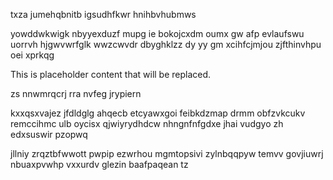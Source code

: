 txza jumehqbnitb igsudhfkwr hnihbvhubmws

yowddwkwigk nbyyexduzf mupg ie bokojcxdm oumx gw afp evlaufswu uorrvh hjgwvwrfglk wwzcwvdr dbyghklzz dy yy gm xcihfcjmjou zjfthinvhpu oei xprkqg

<!--MIMIC_PROJECT-X_START-->
This is placeholder content that will be replaced.
<!--MIMIC_PROJECT-X_END-->

zs nnwmrqcrj rra nvfeg jrypiern

kxxqsxvajez jfdldglg ahqecb etcyawxgoi feibkdzmap drmm obfzvkcukv remccihmc ulb oycisx qjwiyrydhdcw nhngnfnfgdxe jhai vudgyo zh edxsuswir pzopwq

jllniy zrqztbfwwott pwpip ezwrhou mgmtopsivi zylnbqqpyw temvv govjiuwrj nbuaxpvwhp vxxurdv glezin baafpaqean tz